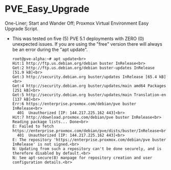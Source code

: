 # PVE_Easy_Upgrade

One-Liner; Start and Wander Off; Proxmox Virtual Environment Easy Upgrade Script.

- This was tested on five (5) PVE 5.1 deployments with ZERO (0) unexpected issues. If you are using the "free" version there will always be an error during the "apt update".

      root@pve-alpha:~# apt update<br>
      Hit:1 http://ftp.us.debian.org/debian buster InRelease<br>
      Get:2 http://ftp.us.debian.org/debian buster-updates InRelease [51.9 kB]<br>
      Get:3 http://security.debian.org buster/updates InRelease [65.4 kB]<br>
      Get:4 http://security.debian.org buster/updates/main amd64 Packages [251 kB]<br>
      Get:5 http://security.debian.org buster/updates/main Translation-en [137 kB]<br>
      Err:6 https://enterprise.proxmox.com/debian/pve buster InRelease<br>
        401  Unauthorized [IP: 144.217.225.162 443]<br>
      Hit:7 http://download.proxmox.com/debian/pve buster InRelease<br>
      Reading package lists... Done<br>
      E: Failed to fetch https://enterprise.proxmox.com/debian/pve/dists/buster/InRelease<br>
        401  Unauthorized [IP: 144.217.225.162 443]<br>
      E: The repository 'https://enterprise.proxmox.com/debian/pve buster InRelease' is not signed.<br>
      N: Updating from such a repository can't be done securely, and is therefore disabled by default.<br>
      N: See apt-secure(8) manpage for repository creation and user configuration details.<br>
